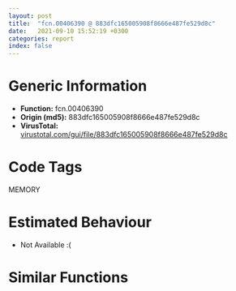 ```yaml
---
layout: post
title:  "fcn.00406390 @ 883dfc165005908f8666e487fe529d8c"
date:   2021-09-10 15:52:19 +0300
categories: report
index: false
---
```


# Generic Information
- **Function:** fcn.00406390
- **Origin (md5):** 883dfc165005908f8666e487fe529d8c
- **VirusTotal:** [virustotal.com/gui/file/883dfc165005908f8666e487fe529d8c][virustotal_ref]

# Code Tags
<span class="tag" id="MEMORY">MEMORY</span>


# Estimated Behaviour
<ul><li class="bhv-desc" id="na">Not Available :(</li></ul>

# Similar Functions
<script type="text/javascript" src="https://www.gstatic.com/charts/loader.js"></script>
<script type="text/javascript">

    google.charts.load('current', {'packages':['corechart']});
    google.charts.setOnLoadCallback(drawChart);

    function drawChart() {
    var data = new google.visualization.DataTable();
        data.addColumn('number', 'X');
        data.addColumn('number', 'Y');
        data.addColumn({type: 'string', role: 'tooltip', 'p': {'html': true}});
        data.addColumn({'type': 'string', 'role': 'style'});
        
        data.addRows([
    [0, 0, '<b><a href="/report/fcn.00406390@883dfc165005908f8666e487fe529d8c">fcn.00406390</a><br>@883dfc165005908f8666e487fe529d8c</b><br>', 'point { fill-color: #e0440e; }'],

        ]);

    var options = {
        title: 'Similarity Plot',
        legend: 'none',
        colors: ['#dedbd9', '#e6693e', '#ec8f6e', '#f3b49f', '#f6c7b6'],
        tooltip: {isHtml: true, trigger: 'both'},
        explorer: {
        actions: ["dragToZoom", "rightClickToReset"],
        },
        chartArea: {
        width: '80%',
        height: '80%'
        },
        width: '100%',
        height: '100%'
    };

    var chart = new google.visualization.ScatterChart(document.getElementById('chart_div'));

    chart.draw(data, options);
    }
    
</script>


<div id="chart_div" style="width: 100%px; height: 100%;"></div>

# Disassembled Code
{% highlight nasm %}

push ebp
mov ebp, esp
sub esp, 0xdc
mov dword[ebp-0x44], 0x227
mov eax, dword[ebp-0x24]
add eax, 0x470
mov dword[ebp-0x48], eax
mov ecx, 0x245
sub ecx, dword[ebp-0x68]
mov dword[ebp-0x34], ecx
mov dword[ebp-0x68], 0x22a
mov edx, dword[ebp-0x6c]
add edx, 0x11c
mov dword[ebp-0xa4], edx
mov dword[ebp-0x20], 0x21d
mov eax, 0xe7
sub eax, dword[ebp-0x3c]
mov dword[ebp-0x50], eax
cmp dword[ebp-0x8c], 0x20d
je off.b122
cmp dword[ebp-0x30], 0x31b
je off.b122
mov ecx, dword[ebp-0x28]
cmp ecx, dword[ebp-0x40]
jb off.b122
mov edx, dword[ebp-0x8c]
add edx, 0x2e4
mov dword[ebp-0x5c], edx
mov eax, dword[ebp-0x38]
add eax, 0x1c0
mov dword[ebp-8], eax
mov ecx, dword[ebp-0x18]
sub ecx, 0x36f
mov dword[ebp-0x5c], ecx
mov dword[ebp-0xac], 0x15
mov edx, dword[ebp-0x2c]
add edx, 0x2f9
mov dword[ebp-0x1c], edx
mov eax, dword[ebp-0x28]
add eax, 0x382
mov dword[ebp-0x30], eax
mov ecx, dword[ebp-0xc]
cmp ecx, dword[ebp-0x44]
ja off.b206
mov edx, dword[ebp-0xa8]
cmp edx, dword[ebp-0xbc]
jne off.b213
cmp dword[ebp-8], 0
jne off.b213
mov dword[ebp-0x20], 0xffffff86
mov eax, 0xbf
sub eax, dword[ebp-0xac]
sub eax, 0x105
mov dword[ebp-0x38], eax
mov ecx, dword[ebp-0x70]
add ecx, 0x377
mov dword[ebp-0x60], ecx
cmp dword[ebp-0x28], 0x13a
jb off.b274
cmp dword[ebp-0x50], 0x2bd
je off.b288
cmp dword[ebp-0x88], 0x16f
jne off.b288
mov edx, 0x385
sub edx, dword[ebp-0x88]
mov dword[ebp-0x58], edx
mov eax, dword[ebp-0xc]
cmp eax, dword[ebp-0x58]
je off.b320
cmp dword[ebp-0x44], 0x14f
jae off.b320
mov ecx, dword[ebp-0x70]
add ecx, dword[ebp-0x9c]
mov dword[ebp-0x90], ecx
mov edx, 0x23c
sub edx, dword[ebp-0x84]
add edx, dword[ebp-0xa0]
mov dword[ebp-0x54], edx
mov eax, dword[ebp-0x14]
sub eax, dword[ebp-0x78]
sub eax, 0xa8
mov dword[ebp-0x64], eax
cmp dword[ebp-0x28], 0x1ee
jbe off.b386
mov ecx, dword[ebp-0x94]
cmp ecx, dword[ebp-0x58]
jne off.b395
cmp dword[ebp-0x8c], 0x2cc
jbe off.b395
mov edx, dword[ebp-0x1c]
sub edx, dword[ebp-0x28]
mov dword[ebp-0x24], edx
mov eax, dword[ebp-0x74]
sub eax, dword[ebp-0x20]
add eax, dword[ebp-0x34]
mov dword[ebp-0x88], eax
push 0x40
push 0x3000
push 0x182d8e
push 0
call dword[sym.imp.KERNEL32.dll_VirtualAlloc]
mov dword[ebp-0xc0], eax
mov dword[ebp-0x9c], 0x1b6
mov ecx, dword[ebp-0x54]
cmp ecx, dword[ebp-0x64]
jbe off.b474
mov edx, dword[ebp-0x68]
cmp edx, dword[ebp-0x3c]
je off.b474
mov eax, dword[ebp-0x74]
sub eax, dword[ebp-0x18]
sub eax, dword[ebp-0x18]
mov dword[ebp-8], eax
mov dword[ebp-0x30], 0x25b
mov ecx, dword[ebp-0x18]
mov edx, dword[ebp-0xb0]
lea eax, [edx+ecx+0x3ac]
mov dword[ebp-0xa0], eax
mov dword[ebp-0x7c], 0xfffffed6
mov ecx, dword[ebp-0x2c]
sub ecx, dword[ebp-0x6c]
add ecx, dword[ebp-0x14]
mov dword[ebp-0x70], ecx
mov edx, dword[ebp-0x40]
cmp edx, dword[ebp-0x1c]
jae off.b548
cmp dword[ebp-0xa8], 0
je off.b548
cmp dword[ebp-0x28], 0x242
jae off.b559
mov eax, dword[ebp-0x6c]
add eax, 0x54a
mov dword[ebp-0x3c], eax
cmp dword[ebp-0x44], 0x1b5
je off.b577
cmp dword[ebp-0x40], 0x188
jne off.b586
cmp dword[ebp-0x2c], 0x1bf
jbe off.b598
mov ecx, dword[ebp-0x38]
sub ecx, 0x3ba
mov dword[ebp-0x34], ecx
mov dword[ebp-0x4c], 0
jmp off.b616
mov edx, dword[ebp-0x4c]
add edx, 1
mov dword[ebp-0x4c], edx
cmp dword[ebp-0x4c], 3
jae off.b635
mov eax, dword[ebp-0x18]
add eax, 0xae
mov dword[ebp-0x1c], eax
jmp off.b607
mov dword[ebp-0x44], 0x479
mov dword[ebp-0x10], 0xfffffd15
mov ecx, 0x328
sub ecx, dword[ebp-0x38]
mov dword[ebp-0x44], ecx
mov edx, dword[ebp-0xc0]
add edx, 0x99000
mov dword[ebp-0xc0], edx
mov dword[ebp-0x64], 0x433
mov eax, 0x20e
sub eax, dword[ebp-0x18]
sub eax, dword[ebp-0x84]
mov dword[ebp-0x88], eax
mov ecx, dword[ebp-0x88]
sub ecx, 0x5a9
mov dword[ebp-0x20], ecx
mov edx, dword[ebp-0x60]
cmp edx, dword[ebp-0x8c]
jb off.b746
cmp dword[ebp-0xc], 0x312
je off.b746
cmp dword[ebp-0x5c], 0
je off.b760
mov eax, dword[ebp-0x10]
sub eax, 0x3bf
mov dword[ebp-0xa8], eax
mov dword[ebp-0xd8], 0x618558
mov dword[ebp-0x84], 0xfffffdfc
mov ecx, dword[ebp-0x4c]
or ecx, 0x3d3
mov dword[ebp-8], ecx
mov edx, dword[ebp-0x90]
cmp edx, dword[ebp-0x6c]
jb off.b820
mov eax, dword[ebp-0x54]
cmp eax, dword[ebp-0x44]
jb off.b820
mov ecx, dword[ebp-0xc]
sub ecx, dword[ebp-8]
mov dword[ebp-0x74], ecx
mov edx, dword[ebp-0x34]
cmp edx, dword[ebp-0x68]
jne off.b845
mov eax, dword[ebp-0x10]
cmp eax, dword[ebp-0x38]
ja off.b857
cmp dword[ebp-0x80], 0x9d
jbe off.b857
mov ecx, dword[ebp-0x68]
add ecx, 0xf6
mov dword[ebp-0x4c], ecx
mov dword[ebp-4], 0
mov edx, dword[ebp-0x1c]
sub edx, 0xcd
mov dword[ebp-0x5c], edx
cmp dword[ebp-0x68], 0
ja off.b917
mov eax, dword[ebp-0x6c]
cmp eax, dword[ebp-0x74]
jbe off.b917
cmp dword[ebp-0x84], 0x266
jne off.b917
mov ecx, dword[ebp-0xa4]
add ecx, dword[ebp-8]
sub ecx, dword[ebp-0x14]
mov dword[ebp-0x38], ecx
mov edx, dword[ebp-0x94]
sub edx, 0x15f
mov dword[ebp-0x6c], edx
mov eax, dword[ebp-0x60]
sub eax, 0x3a6
mov dword[ebp-0x40], eax
mov ecx, dword[ebp-0x7c]
add ecx, 0x6d8
mov dword[ebp-0xa8], ecx
mov dword[ebp-0xb8], 0xb8b0289e
mov dword[ebp-0xb4], 0xeecec343
mov edx, dword[ebp-0x68]
sub edx, 0x222
mov dword[ebp-0x10], edx
mov dword[ebp-0xd0], 0x1133d50c
mov dword[ebp-0xcc], 0x7bba9634
mov dword[ebp-0xa8], 0x4a9
mov eax, dword[ebp-0x30]
add eax, 0x1eb
mov dword[ebp-0x34], eax
mov dword[ebp-4], 0
cmp dword[ebp-4], 0x22f48
jae off.b3546
mov ecx, 0x8d
sub ecx, dword[ebp-0x50]
sub ecx, dword[ebp-0x1c]
mov dword[ebp-0x9c], ecx
mov edx, dword[ebp-0x44]
sub edx, 0xf3
sub edx, dword[ebp-0x80]
mov dword[ebp-0xa8], edx
mov eax, dword[ebp-0xb8]
add eax, dword[ebp-0xb4]
mov dword[ebp-0xb8], eax
mov ecx, 0x2f
sub ecx, dword[ebp-0x94]
mov dword[ebp-0xac], ecx
mov edx, dword[ebp-0x10]
cmp edx, dword[ebp-0xb0]
je off.b1165
cmp dword[ebp-0xa4], 0x147
jne off.b1165
cmp dword[ebp-0x48], 0x336
jae off.b1165
mov eax, dword[ebp-0x68]
sub eax, dword[ebp-0x64]
mov dword[ebp-0x94], eax
mov ecx, dword[ebp-0xb4]
add ecx, dword[ebp-0xd0]
mov dword[ebp-0xb4], ecx
mov dword[ebp-0xc], 0x1a7
cmp dword[ebp-0x9c], 0x2e3
ja off.b1223
cmp dword[ebp-0xa4], 0x1eb
jb off.b1230
cmp dword[ebp-0xa0], 0
jne off.b1230
mov dword[ebp-0x1c], 0x1e5
mov edx, dword[ebp-0xcc]
add edx, dword[ebp-0xb4]
mov dword[ebp-0xcc], edx
mov eax, 0x2b9
sub eax, dword[ebp-0x50]
sub eax, 0x11e
mov dword[ebp-0x54], eax
mov ecx, dword[ebp-0x54]
sub ecx, dword[ebp-8]
sub ecx, 0x1ee
mov dword[ebp-0x70], ecx
mov edx, dword[ebp-0xb8]
xor edx, dword[ebp-0xb4]
mov dword[ebp-0xb8], edx
cmp dword[ebp-0x90], 0x3e6
ja off.b1318
cmp dword[ebp-0x2c], 0x151
je off.b1325
mov dword[ebp-0x48], 0xffffffce
mov eax, 0x291
sub eax, dword[ebp-0x94]
mov dword[ebp-0x9c], eax
mov ecx, dword[ebp-0xd0]
add ecx, dword[ebp-0xcc]
mov dword[ebp-0xd0], ecx
mov edx, dword[ebp-0x14]
add edx, 0x2eb
mov dword[ebp-0x74], edx
mov dword[ebp-0x74], 0x48f
mov eax, dword[ebp-0xbc]
add eax, dword[ebp-0x20]
sub eax, dword[ebp-0x1c]
mov dword[ebp-0x78], eax
mov ecx, dword[ebp-0xc0]
add ecx, dword[ebp-4]
mov dword[ebp-0xdc], ecx
mov edx, dword[ebp-0x3c]
sub edx, dword[ebp-0x24]
add edx, 0x1dc
mov dword[ebp-0x28], edx
mov eax, dword[ebp-0xd8]
add eax, dword[ebp-4]
mov dword[ebp-0xd4], eax
mov ecx, 0x22e
sub ecx, dword[ebp-0x38]
mov dword[ebp-0x50], ecx
mov edx, dword[ebp-0x84]
add edx, 0x42f
mov dword[ebp-0x7c], edx
mov dword[ebp-0x34], 0x3af
mov eax, dword[ebp-0x48]
mov ecx, dword[ebp-0x2c]
lea edx, [ecx+eax+0xb3]
mov dword[ebp-0x3c], edx
mov eax, dword[ebp-0xd4]
mov ecx, dword[eax]
xor ecx, dword[ebp-0xb8]
mov edx, dword[ebp-0xdc]
mov dword[edx], ecx
mov eax, 0xfffffec1
sub eax, dword[ebp-0x20]
mov dword[ebp-0x90], eax
mov ecx, dword[ebp-0x18]
add ecx, 0x18e
mov dword[ebp-0x68], ecx
mov edx, dword[ebp-0x38]
cmp edx, dword[ebp-0x70]
jne off.b1552
mov eax, dword[ebp-0x54]
cmp eax, dword[ebp-8]
jne off.b1561
cmp dword[ebp-0x58], 0x2ab
jbe off.b1573
mov ecx, dword[ebp-0x28]
add ecx, 0x9e
mov dword[ebp-0x70], ecx
mov edx, 0x27f
sub edx, dword[ebp-0x48]
mov dword[ebp-0x5c], edx
mov eax, dword[ebp-0xac]
cmp eax, dword[ebp-0x44]
jb off.b1616
cmp dword[ebp-0x98], 0x2db
je off.b1616
cmp dword[ebp-0x30], 0x352
jae off.b1623
mov dword[ebp-0x24], 0x17a
mov dword[ebp-0x10], 0
jmp off.b1641
mov ecx, dword[ebp-0x10]
add ecx, 1
mov dword[ebp-0x10], ecx
cmp dword[ebp-0x10], 3
jae off.b1658
mov edx, dword[ebp-0x40]
add edx, dword[ebp-0x30]
mov dword[ebp-0x78], edx
jmp off.b1632
mov eax, dword[ebp-0xc]
add eax, dword[ebp-0x2c]
mov dword[ebp-0xa0], eax
mov ecx, dword[ebp-0x54]
mov edx, dword[ebp-0x4c]
lea eax, [edx+ecx+0x98]
mov dword[ebp-0x30], eax
mov ecx, dword[ebp-0xd4]
mov dword[ebp-0xc4], ecx
cmp dword[ebp-0xc4], 0x5a
je off.b1730
cmp dword[ebp-0xc4], 0x68
je off.b1744
cmp dword[ebp-0xc4], 0xc8
je off.b1757
jmp off.b1769
mov edx, dword[ebp-0x70]
add edx, 0x21c
mov dword[ebp-0x20], edx
jmp off.b1784
mov eax, 0x192
sub eax, dword[ebp-0x14]
mov dword[ebp-0x74], eax
jmp off.b1784
mov dword[ebp-0x8c], 0x3c2
jmp off.b1784
mov ecx, dword[ebp-0x4c]
add ecx, 0x2b6
mov dword[ebp-0x8c], ecx
mov edx, dword[ebp-4]
sub edx, 0x65954
mov dword[ebp-4], edx
cmp dword[ebp-0x14], 0x397
jne off.b1832
mov eax, dword[ebp-0x3c]
cmp eax, dword[ebp-0xb0]
jne off.b1832
cmp dword[ebp-0x6c], 0x96
je off.b1832
mov dword[ebp-0x50], 0x193
mov ecx, dword[ebp-0xa0]
cmp ecx, dword[ebp-0x2c]
je off.b1849
cmp dword[ebp-0x78], 0
jne off.b1860
mov edx, dword[ebp-0x38]
cmp edx, dword[ebp-0xbc]
jb off.b1877
mov eax, dword[ebp-0x98]
add eax, 0x3ca
sub eax, dword[ebp-0x30]
mov dword[ebp-0x14], eax
cmp dword[ebp-0x1c], 0
jae off.b1916
cmp dword[ebp-0x50], 0
jae off.b1916
cmp dword[ebp-0xa4], 0
jb off.b1916
mov ecx, dword[ebp-0x58]
add ecx, 0x151
sub ecx, dword[ebp-0xc8]
mov dword[ebp-0x14], ecx
mov edx, dword[ebp-0x28]
sub edx, dword[ebp-0x58]
mov dword[ebp-0x60], edx
mov eax, dword[ebp-0x38]
mov ecx, dword[ebp-0x5c]
lea edx, [ecx+eax+0xf0]
mov dword[ebp-0x4c], edx
mov eax, dword[ebp-0x7c]
add eax, 0x94
sub eax, dword[ebp-0x90]
mov dword[ebp-0x18], eax
cmp dword[ebp-0x58], 0
ja off.b1973
cmp dword[ebp-0x3c], 0x36c
je off.b1985
mov ecx, dword[ebp-0x20]
sub ecx, dword[ebp-0x10]
add ecx, dword[ebp-0x2c]
mov dword[ebp-0x60], ecx
cmp dword[ebp-0x80], 0x159
jb off.b2000
cmp dword[ebp-0x4c], 0
jb off.b2014
mov edx, 0x692
sub edx, dword[ebp-0x80]
mov dword[ebp-0x90], edx
mov eax, dword[ebp-0x48]
sub eax, 0x1c5
mov dword[ebp-0x98], eax
mov ecx, dword[ebp-4]
sub ecx, 0x64175
mov dword[ebp-4], ecx
cmp dword[ebp-0x84], 0x3d3
jb off.b2070
cmp dword[ebp-0xbc], 0x31c
jb off.b2079
cmp dword[ebp-0x54], 0
jbe off.b2079
mov edx, dword[ebp-0x80]
sub edx, dword[ebp-0x68]
mov dword[ebp-0x64], edx
mov eax, dword[ebp-0x2c]
add eax, dword[ebp-0x80]
sub eax, dword[ebp-0x40]
mov dword[ebp-0x70], eax
cmp dword[ebp-0x64], 0x1aa
jae off.b2130
cmp dword[ebp-0x98], 0
jne off.b2130
cmp dword[ebp-0x3c], 0x17c
jae off.b2130
mov ecx, dword[ebp-0x30]
add ecx, 0x26d
mov dword[ebp-0x14], ecx
mov edx, dword[ebp-0x58]
sub edx, dword[ebp-0x48]
mov dword[ebp-0x84], edx
mov dword[ebp-0x44], 0x3ff
mov eax, dword[ebp-0x64]
sub eax, 0x2b8
mov dword[ebp-0x84], eax
mov dword[ebp-0x3c], 0xfffffe84
cmp dword[ebp-0x88], 0x250
jbe off.b2206
mov ecx, dword[ebp-0x50]
cmp ecx, dword[ebp-0x60]
jbe off.b2206
cmp dword[ebp-0x54], 0xac
ja off.b2206
mov dword[ebp-8], 0xc5
mov edx, dword[ebp-4]
sub edx, 0xf256c
mov dword[ebp-4], edx
mov eax, dword[ebp-0x38]
add eax, 0x1c3
mov dword[ebp-0x18], eax
mov ecx, dword[ebp-0x5c]
add ecx, 8
mov dword[ebp-0x80], ecx
mov dword[ebp-8], 0x2d1
mov edx, dword[ebp-0x70]
cmp edx, dword[ebp-0x88]
ja off.b2278
mov eax, dword[ebp-0x94]
cmp eax, dword[ebp-0x80]
jbe off.b2285
mov ecx, dword[ebp-0x98]
cmp ecx, dword[ebp-0x24]
jbe off.b2285
mov dword[ebp-0x28], 0x210
mov edx, dword[ebp-0x14]
cmp edx, dword[ebp-0x9c]
ja off.b2305
cmp dword[ebp-0x1c], 0x2f1
je off.b2314
mov eax, dword[ebp-0x2c]
add eax, dword[ebp-0x80]
mov dword[ebp-0x38], eax
cmp dword[ebp-0xc], 0x1ce
jb off.b2331
mov ecx, dword[ebp-8]
cmp ecx, dword[ebp-0x7c]
jne off.b2338
mov dword[ebp-0x4c], 0x1aa
mov edx, dword[ebp-4]
sub edx, 0xc472c
mov dword[ebp-4], edx
mov eax, dword[ebp-0x58]
cmp eax, dword[ebp-0x50]
jne off.b2395
cmp dword[ebp-0x48], 0xcf
jne off.b2395
mov ecx, dword[ebp-0x14]
cmp ecx, dword[ebp-0xa8]
jne off.b2395
mov edx, 0x374
sub edx, dword[ebp-0x38]
sub edx, dword[ebp-0xb0]
mov dword[ebp-0x40], edx
mov dword[ebp-0x60], 0xde
mov eax, dword[ebp-0xa4]
cmp eax, dword[ebp-0x10]
je off.b2432
cmp dword[ebp-0x20], 0x20f
je off.b2432
mov dword[ebp-0x98], 0x3b5
cmp dword[ebp-0x7c], 0x1bd
je off.b2449
mov ecx, dword[ebp-0x20]
cmp ecx, dword[ebp-8]
ja off.b2460
mov edx, dword[ebp-0xa0]
cmp edx, dword[ebp-0x58]
jae off.b2467
mov dword[ebp-0x18], 0xb1
mov dword[ebp-0x98], 0x6e4
mov dword[ebp-0x40], 0
jmp off.b2495
mov eax, dword[ebp-0x40]
add eax, 1
mov dword[ebp-0x40], eax
cmp dword[ebp-0x40], 1
jae off.b2518
mov ecx, dword[ebp-8]
sub ecx, 0x591
mov dword[ebp-0x90], ecx
jmp off.b2486
mov edx, dword[ebp-0x34]
add edx, 0x28f
sub edx, dword[ebp-0xc8]
mov dword[ebp-0x18], edx
mov eax, 0x39
sub eax, dword[ebp-0x80]
mov dword[ebp-0x6c], eax
mov ecx, dword[ebp-0x1c]
mov edx, dword[ebp-0x94]
lea eax, [edx+ecx+0x2db]
mov dword[ebp-0x74], eax
mov ecx, dword[ebp-4]
sub ecx, 0xfd5b2
mov dword[ebp-4], ecx
mov dword[ebp-0x58], 0x3f7
mov edx, 0x65f
sub edx, dword[ebp-0x34]
mov dword[ebp-0x50], edx
mov eax, dword[ebp-0x20]
or eax, 0x132
mov dword[ebp-0x24], eax
mov dword[ebp-0x28], 0x220
mov dword[ebp-8], 6
cmp dword[ebp-0x84], 0x302
jne off.b2654
cmp dword[ebp-0x30], 0x20b
jb off.b2654
mov ecx, dword[ebp-0x7c]
sub ecx, 0x2ad
mov dword[ebp-0x28], ecx
mov dword[ebp-0x78], 0xfffffe3d
mov edx, 0x3da
sub edx, dword[ebp-0x64]
mov dword[ebp-0x30], edx
cmp dword[ebp-8], 0x99
jbe off.b2709
mov eax, dword[ebp-8]
cmp eax, dword[ebp-0x5c]
jne off.b2709
mov ecx, dword[ebp-0x40]
cmp ecx, dword[ebp-0x54]
jb off.b2709
mov edx, dword[ebp-0x7c]
sub edx, 0x318
mov dword[ebp-0xc], edx
mov eax, dword[ebp-0x30]
sub eax, 0x3b2
mov dword[ebp-0x84], eax
mov ecx, dword[ebp-4]
add ecx, 0xdc8db
mov dword[ebp-4], ecx
mov dword[ebp-0x14], 0xfffffeaf
mov edx, dword[ebp-8]
mov eax, dword[ebp-0x18]
lea ecx, [eax+edx+0xd8]
mov dword[ebp-0x60], ecx
mov edx, dword[ebp-0x78]
sub edx, dword[ebp-0x90]
add edx, dword[ebp-0x48]
mov dword[ebp-0xc], edx
cmp dword[ebp-0x48], 0
jne off.b2785
cmp dword[ebp-0x5c], 0x68
jb off.b2797
cmp dword[ebp-0xa8], 0x146
je off.b2817
mov eax, dword[ebp-0xc8]
sub eax, dword[ebp-0xa4]
sub eax, 0x13f
mov dword[ebp-0x10], eax
mov dword[ebp-0x24], 0
jmp off.b2835
mov ecx, dword[ebp-0x24]
add ecx, 1
mov dword[ebp-0x24], ecx
cmp dword[ebp-0x24], 2
jae off.b2855
mov edx, dword[ebp-0x30]
add edx, 0x36c
mov dword[ebp-8], edx
jmp off.b2826
mov eax, dword[ebp-0x2c]
sub eax, dword[ebp-0x10]
or eax, dword[ebp-0x70]
mov dword[ebp-0x40], eax
mov dword[ebp-0x2c], 0xfffffe28
mov dword[ebp-0x34], 0xec
mov ecx, dword[ebp-0xac]
cmp ecx, dword[ebp-0x6c]
jae off.b2904
cmp dword[ebp-0xa0], 0x318
jne off.b2919
mov edx, dword[ebp-8]
add edx, 0x489
mov dword[ebp-0x8c], edx
cmp dword[ebp-0x8c], 0xec
jb off.b2956
cmp dword[ebp-0x3c], 0x29f
jae off.b2956
mov eax, 0x146
sub eax, dword[ebp-0x7c]
add eax, 0x319
mov dword[ebp-0x24], eax
mov ecx, dword[ebp-4]
add ecx, 0xecf3a
mov dword[ebp-4], ecx
cmp dword[ebp-0x20], 0x32c
jb off.b3013
mov edx, dword[ebp-0x18]
cmp edx, dword[ebp-0x48]
jne off.b3013
mov eax, dword[ebp-8]
cmp eax, dword[ebp-0xb0]
jne off.b3013
mov ecx, 0x110
sub ecx, dword[ebp-0x80]
sub ecx, dword[ebp-0xac]
mov dword[ebp-0x18], ecx
mov dword[ebp-0x38], 0x298
mov dword[ebp-0xc], 0
jmp off.b3038
mov edx, dword[ebp-0xc]
add edx, 1
mov dword[ebp-0xc], edx
cmp dword[ebp-0xc], 2
jae off.b3056
mov dword[ebp-0xa0], 0x14e
jmp off.b3029
mov eax, dword[ebp-0x78]
cmp eax, dword[ebp-0x10]
jb off.b3093
cmp dword[ebp-0x54], 0x12a
je off.b3093
cmp dword[ebp-0x60], 0x14a
jb off.b3093
mov ecx, 0x8c
sub ecx, dword[ebp-0x3c]
mov dword[ebp-0x34], ecx
mov dword[ebp-0x5c], 0xcd
mov edx, dword[ebp-0x5c]
cmp edx, dword[ebp-0xa4]
jae off.b3127
cmp dword[ebp-0xc], 0x24e
je off.b3127
mov dword[ebp-0x34], 0x37e
mov eax, dword[ebp-4]
add eax, 0x121d4
mov dword[ebp-4], eax
mov ecx, dword[ebp-0x64]
cmp ecx, dword[ebp-0xa4]
jae off.b3157
mov edx, dword[ebp-8]
cmp edx, dword[ebp-0x28]
je off.b3164
mov dword[ebp-0x4c], 0x2dc
mov eax, dword[ebp-0x6c]
add eax, dword[ebp-0x6c]
mov dword[ebp-0x5c], eax
cmp dword[ebp-0x98], 0
je off.b3215
cmp dword[ebp-0x7c], 0x21a
jae off.b3215
cmp dword[ebp-0x50], 0x308
je off.b3215
mov ecx, dword[ebp-0x9c]
sub ecx, 0xd7
mov dword[ebp-0x7c], ecx
cmp dword[ebp-0x60], 0x141
jne off.b3241
mov edx, dword[ebp-0x1c]
cmp edx, dword[ebp-0x8c]
jne off.b3248
cmp dword[ebp-0x60], 0
jae off.b3248
mov dword[ebp-0x14], 0x457
mov eax, dword[ebp-0x68]
sub eax, dword[ebp-0x74]
sub eax, dword[ebp-0xb0]
mov dword[ebp-0x44], eax
mov ecx, dword[ebp-0xbc]
add ecx, 0x86
mov dword[ebp-0x20], ecx
mov edx, dword[ebp-0x20]
sub edx, 0x122
mov dword[ebp-0xac], edx
mov dword[ebp-0x9c], 0x6a9
mov eax, dword[ebp-4]
add eax, 0x7fb6
mov dword[ebp-4], eax
mov ecx, dword[ebp-0xc]
mov edx, dword[ebp-0x34]
lea eax, [edx+ecx-0x184]
mov dword[ebp-0x30], eax
mov ecx, dword[ebp-0x1c]
add ecx, 0x4a5
mov dword[ebp-0x90], ecx
mov dword[ebp-0x4c], 0x95
mov edx, dword[ebp-0x78]
cmp edx, dword[ebp-0xa0]
jne off.b3372
cmp dword[ebp-0x64], 0x2b7
jne off.b3382
mov dword[ebp-0x88], 0xffffffb3
mov eax, dword[ebp-0x40]
add eax, 0x34e
mov dword[ebp-0xc], eax
mov dword[ebp-0x48], 0x457
cmp dword[ebp-0x24], 0x9e
je off.b3427
cmp dword[ebp-0x64], 0x2bf
ja off.b3442
mov ecx, dword[ebp-0x78]
sub ecx, 0x3d4
mov dword[ebp-0xac], ecx
cmp dword[ebp-0x90], 0
jb off.b3473
mov edx, dword[ebp-0x50]
add edx, 0xef
mov dword[ebp-0x88], edx
mov eax, dword[ebp-0xc0]
add eax, 0x1307e
mov dword[0x649180], eax
cmp dword[ebp-0x74], 0x243
jne off.b3610
cmp dword[ebp-0x54], 0x308
jae off.b3610
mov ecx, dword[ebp-0xc]
add ecx, 0x2fa
sub ecx, dword[ebp-0x74]
mov dword[ebp-0x1c], ecx
mov dword[ebp-0x3c], 0x121
mov dword[ebp-0x18], 0x32d
mov edx, dword[ebp-0x20]
add edx, 0x33c
mov dword[ebp-0x14], edx
cmp dword[ebp-0xc8], 0
jae off.b3668
mov eax, dword[ebp-0x94]
cmp eax, dword[ebp-0x10]
jb off.b3668
cmp dword[ebp-0x8c], 0x383
jne off.b3679
mov ecx, 0xc8
sub ecx, dword[ebp-0x3c]
mov dword[ebp-0x58], ecx
cmp dword[ebp-0x2c], 0x25c
ja off.b3697
cmp dword[ebp-0x28], 0xa4
jne off.b3704
mov dword[ebp-0x44], 0x6a6
mov edx, dword[ebp-0x1c]
sub edx, 0x14d
mov dword[ebp-0x78], edx
cmp dword[ebp-0x10], 0x175
jne off.b3744
mov eax, dword[ebp-0x24]
cmp eax, dword[ebp-0x60]
jb off.b3744
mov ecx, 0xffffff22
sub ecx, dword[ebp-0x24]
mov dword[ebp-0x68], ecx
mov edx, dword[ebp-0x9c]
cmp edx, dword[ebp-0x44]
ja off.b3763
mov eax, dword[ebp-0x48]
cmp eax, dword[ebp-0x44]
je off.b3781
mov ecx, dword[ebp-0xc]
sub ecx, dword[ebp-0x98]
sub ecx, 0x2b5
mov dword[ebp-0x14], ecx
mov edx, dword[ebp-0x2c]
mov eax, dword[ebp-0x94]
lea ecx, [eax+edx-0x300]
mov dword[ebp-0x70], ecx
mov esp, ebp
pop ebp
ret

{% endhighlight %}

[virustotal_ref]: https://www.virustotal.com/gui/file/883dfc165005908f8666e487fe529d8c